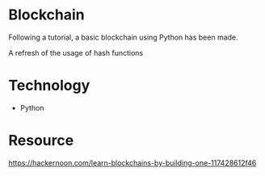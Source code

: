 # Blockchain

Following a tutorial, a basic blockchain using Python has been made. 

A refresh of the usage of hash functions

# Technology
- Python

# Resource
https://hackernoon.com/learn-blockchains-by-building-one-117428612f46 